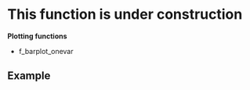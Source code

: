 
# This function is under construction


**Plotting functions**
- f_barplot_onevar


## Example
```R

```

